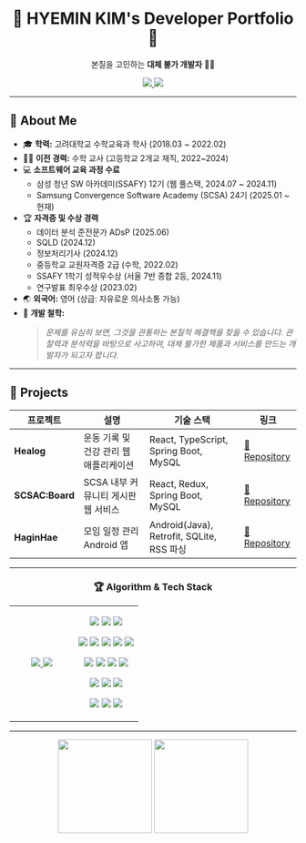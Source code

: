<h1 align="center">🚀 <b>HYEMIN KIM's Developer Portfolio</b> 🚀</h1>

<p align="center">
  본질을 고민하는 <b>대체 불가 개발자</b> 👩‍💻
</p>

<p align="center">
  <a href="mailto:gpals0429@naver.com">
    <img src="https://img.shields.io/badge/Email-D14836?style=for-the-badge&logo=gmail&logoColor=white">
  </a>
  <a href="https://www.linkedin.com/in/hyenem">
    <img src="https://img.shields.io/badge/LinkedIn-0077B5?style=for-the-badge&logo=linkedin&logoColor=white">
  </a>
</p>

---

## 👤 About Me

- 🎓 **학력:** 고려대학교 수학교육과 학사 (2018.03 ~ 2022.02)
- 👨‍🏫 **이전 경력:** 수학 교사 (고등학교 2개교 재직, 2022~2024)
- 💻 **소프트웨어 교육 과정 수료**
  - 삼성 청년 SW 아카데미(SSAFY) 12기 (웹 풀스택, 2024.07 ~ 2024.11)
  - Samsung Convergence Software Academy (SCSA) 24기 (2025.01 ~ 현재)
- 🏆 **자격증 및 수상 경력**
  - 데이터 분석 준전문가 ADsP (2025.06)
  - SQLD (2024.12)
  - 정보처리기사 (2024.12)
  - 중등학교 교원자격증 2급 (수학, 2022.02)
  - SSAFY 1학기 성적우수상 (서울 7반 종합 2등, 2024.11)
  - 연구발표 최우수상 (2023.02)
- 🌏 **외국어:** 영어 (상급: 자유로운 의사소통 가능)
- 🎯 **개발 철학:**  
  > *문제를 유심히 보면, 그것을 관통하는 본질적 해결책을 찾을 수 있습니다. 관찰력과 분석력을 바탕으로 사고하여, 대체 불가한 제품과 서비스를 만드는 개발자가 되고자 합니다.*

---

## 🚀 Projects

| 프로젝트 | 설명 | 기술 스택 | 링크 |
|---|---|---|---|
| **Healog** | 운동 기록 및 건강 관리 웹 애플리케이션 | React, TypeScript, Spring Boot, MySQL | [🔗 Repository](https://github.com/hyenem/SSAFY_finalPJT_YYHM) |
| **SCSAC:Board** | SCSA 내부 커뮤니티 게시판 웹 서비스 | React, Redux, Spring Boot, MySQL | [🔗 Repository](https://github.com/hyenem/scsac) |
| **HaginHae** | 모임 일정 관리 Android 앱 | Android(Java), Retrofit, SQLite, RSS 파싱 | [🔗 Repository](https://github.com/hyenem/haginhae) |

---

<div align="center">
  <h3>🏆 Algorithm & Tech Stack</h3>
  <table border="0">
    <tr>
      <td align="center" width="50%">
        <a href="https://solved.ac/hyenem/">
          <img src="http://mazassumnida.wtf/api/v2/generate_badge?boj=hyenem">
          <img src="http://mazandi.herokuapp.com/api?handle=hyenem&theme=warm"/>
        </a>
      </td>
      <td align="center" width="50%">
        <p>
          <img src="https://img.shields.io/badge/Java-007396?style=for-the-badge&logo=java&logoColor=white">
          <img src="https://img.shields.io/badge/Python-3776AB?style=for-the-badge&logo=python&logoColor=white">
          <img src="https://img.shields.io/badge/JavaScript-F7DF1E?style=for-the-badge&logo=javascript&logoColor=black">
        </p>
        <p>
          <img src="https://img.shields.io/badge/HTML5-E34F26?style=for-the-badge&logo=html5&logoColor=white">
          <img src="https://img.shields.io/badge/CSS3-1572B6?style=for-the-badge&logo=css3&logoColor=white">
          <img src="https://img.shields.io/badge/Vue.js-4FC08D?style=for-the-badge&logo=vue.js&logoColor=white">
          <img src="https://img.shields.io/badge/React-61DAFB?style=for-the-badge&logo=react&logoColor=black">
          <img src="https://img.shields.io/badge/TypeScript-3178C6?style=for-the-badge&logo=typescript&logoColor=white">
        </p>
        <p>
          <img src="https://img.shields.io/badge/Spring Boot-6DB33F?style=for-the-badge&logo=springboot&logoColor=white">
          <img src="https://img.shields.io/badge/Redux-764ABC?style=for-the-badge&logo=redux&logoColor=white">
          <img src="https://img.shields.io/badge/MySQL-4479A1?style=for-the-badge&logo=mysql&logoColor=white">
          <img src="https://img.shields.io/badge/SQLite-003B57?style=for-the-badge&logo=sqlite&logoColor=white">
        </p>
        <p>
          <img src="https://img.shields.io/badge/Android-3DDC84?style=for-the-badge&logo=android&logoColor=white">
          <img src="https://img.shields.io/badge/Retrofit-FFCA28?style=for-the-badge&logo=android&logoColor=black">
          <img src="https://img.shields.io/badge/RSS-FFA500?style=for-the-badge&logo=rss&logoColor=white">
        </p>
        <p>
          <img src="https://img.shields.io/badge/Git-F05032?style=for-the-badge&logo=git&logoColor=white">
          <img src="https://img.shields.io/badge/Figma-F24E1E?style=for-the-badge&logo=figma&logoColor=white">
          <img src="https://img.shields.io/badge/Notion-000000?style=for-the-badge&logo=notion&logoColor=white">
        </p>
      </td>
    </tr>
  </table>
</div>

---

<p align="center">
  <img src="https://github-readme-stats.vercel.app/api?username=hyenem&show_icons=true&theme=tokyonight" height="165">
  <img src="https://github-readme-stats.vercel.app/api/top-langs/?username=hyenem&layout=compact&theme=tokyonight" height="165">
</p>
